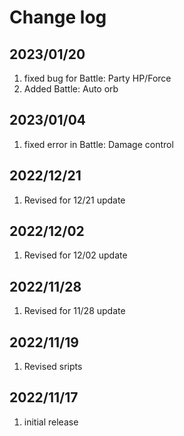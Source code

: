 # Change log

## 2023/01/20
1. fixed bug for Battle: Party HP/Force
1. Added Battle: Auto orb

## 2023/01/04
1. fixed error in Battle: Damage control

## 2022/12/21
1. Revised for 12/21 update

## 2022/12/02
1. Revised for 12/02 update

## 2022/11/28
1. Revised for 11/28 update

## 2022/11/19
1. Revised sripts

## 2022/11/17
1. initial release